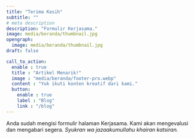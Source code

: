 ```yaml
---
title: "Terima Kasih"
subtitle: ""
# meta description
description: "Formulir Kerjasama."
image: media/beranda/thumbnail.jpg
opengraph:
  image: media/beranda/thumbnail.jpg
draft: false

call_to_action:
  enable : true
  title : "Artikel Menarik!"
  image : "media/beranda/footer-pro.webp"
  content : "Yuk ikuti konten kreatif dari kami."
  button:
    enable : true
    label : "Blog"
    link : "/blog"
---
```


Anda sudah mengisi formulir halaman Kerjasama. Kami akan mengevalusi dan mengabari segera.
_Syukran wa jazaakumullahu khairan katsiran._
